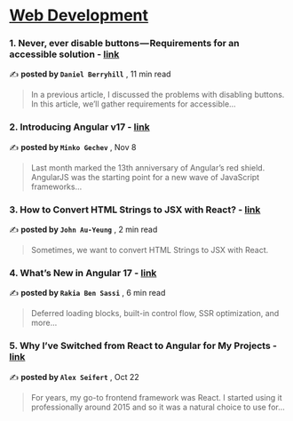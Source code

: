 
<h1><a href=https://medium.com/tag/web-development/recommended target="_blank" rel="noopener noreferrer">Web Development</a></h1>
<h3>1. Never, ever disable buttons — Requirements for an accessible solution - <a href=https://medium.com/user-experience-design-1/never-ever-disable-buttons-requirements-for-an-accessible-solution-acaf9c5191f9?source=tag_recommended_feed---------0-107----------web_development----------bcf67928_60aa_452c_9b99_db9d0a3e4696------- target="_blank" rel="noopener noreferrer">link</a></h3>

✍️ **posted by `Daniel Berryhill`** <date> , 11 min read</date>

<blockquote>In a previous article, I discussed the problems with disabling buttons. In this article, we’ll gather requirements for accessible…</blockquote>

<h3>2. Introducing Angular v17 - <a href=https://medium.com/angular-blog/introducing-angular-v17-4d7033312e4b?source=tag_recommended_feed---------1-85----------web_development----------bcf67928_60aa_452c_9b99_db9d0a3e4696------- target="_blank" rel="noopener noreferrer">link</a></h3>

✍️ **posted by `Minko Gechev`** <date> , Nov 8</date>

<blockquote>Last month marked the 13th anniversary of Angular’s red shield. AngularJS was the starting point for a new wave of JavaScript frameworks…</blockquote>

<h3>3. How to Convert HTML Strings to JSX with React? - <a href=https://medium.com/javascript-in-plain-english/how-to-convert-html-strings-to-jsx-with-react-ae1afab29a03?source=tag_recommended_feed---------2-84----------web_development----------bcf67928_60aa_452c_9b99_db9d0a3e4696------- target="_blank" rel="noopener noreferrer">link</a></h3>

✍️ **posted by `John Au-Yeung`** <date> , 2 min read</date>

<blockquote>Sometimes, we want to convert HTML Strings to JSX with React.</blockquote>

<h3>4. What’s New in Angular 17 - <a href=https://medium.com/gitconnected/angular-17-18ea18ec41b9?source=tag_recommended_feed---------3-107----------web_development----------bcf67928_60aa_452c_9b99_db9d0a3e4696------- target="_blank" rel="noopener noreferrer">link</a></h3>

✍️ **posted by `Rakia Ben Sassi`** <date> , 6 min read</date>

<blockquote>Deferred loading blocks, built-in control flow, SSR optimization, and more…</blockquote>

<h3>5. Why I’ve Switched from React to Angular for My Projects - <a href=https://medium.com/@alexseifert/why-ive-switched-from-react-to-angular-for-my-projects-9838144f3732?source=tag_recommended_feed---------4-85----------web_development----------bcf67928_60aa_452c_9b99_db9d0a3e4696------- target="_blank" rel="noopener noreferrer">link</a></h3>

✍️ **posted by `Alex Seifert`** <date> , Oct 22</date>

<blockquote>For years, my go-to frontend framework was React. I started using it professionally around 2015 and so it was a natural choice to use for…</blockquote>

